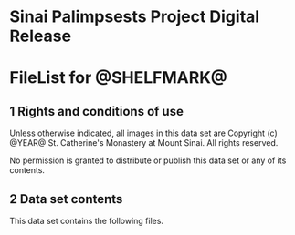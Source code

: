 # Sinai Palimpsests Project Digital Release 
# FileList for @SHELFMARK@

## 1 Rights and conditions of use

Unless otherwise indicated, all images in this data set are Copyright (c) @YEAR@
St. Catherine's Monastery at Mount Sinai.  All rights reserved. 

No permission is granted to distribute or publish this data set or any of its
contents.

## 2 Data set contents

This data set contains the following files.

